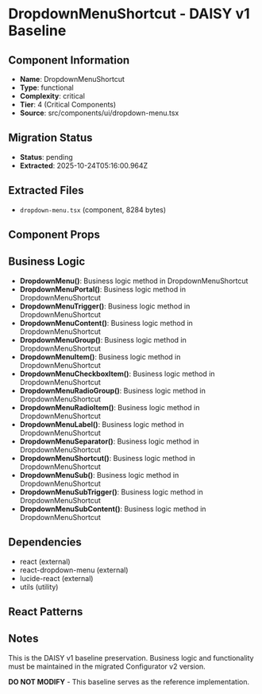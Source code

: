# DropdownMenuShortcut - DAISY v1 Baseline

## Component Information

- **Name**: DropdownMenuShortcut
- **Type**: functional
- **Complexity**: critical
- **Tier**: 4 (Critical Components)
- **Source**: src/components/ui/dropdown-menu.tsx

## Migration Status

- **Status**: pending
- **Extracted**: 2025-10-24T05:16:00.964Z

## Extracted Files

- `dropdown-menu.tsx` (component, 8284 bytes)

## Component Props



## Business Logic

- **DropdownMenu()**: Business logic method in DropdownMenuShortcut
- **DropdownMenuPortal()**: Business logic method in DropdownMenuShortcut
- **DropdownMenuTrigger()**: Business logic method in DropdownMenuShortcut
- **DropdownMenuContent()**: Business logic method in DropdownMenuShortcut
- **DropdownMenuGroup()**: Business logic method in DropdownMenuShortcut
- **DropdownMenuItem()**: Business logic method in DropdownMenuShortcut
- **DropdownMenuCheckboxItem()**: Business logic method in DropdownMenuShortcut
- **DropdownMenuRadioGroup()**: Business logic method in DropdownMenuShortcut
- **DropdownMenuRadioItem()**: Business logic method in DropdownMenuShortcut
- **DropdownMenuLabel()**: Business logic method in DropdownMenuShortcut
- **DropdownMenuSeparator()**: Business logic method in DropdownMenuShortcut
- **DropdownMenuShortcut()**: Business logic method in DropdownMenuShortcut
- **DropdownMenuSub()**: Business logic method in DropdownMenuShortcut
- **DropdownMenuSubTrigger()**: Business logic method in DropdownMenuShortcut
- **DropdownMenuSubContent()**: Business logic method in DropdownMenuShortcut

## Dependencies

- react (external)
- react-dropdown-menu (external)
- lucide-react (external)
- utils (utility)

## React Patterns



## Notes

This is the DAISY v1 baseline preservation. Business logic and functionality
must be maintained in the migrated Configurator v2 version.

**DO NOT MODIFY** - This baseline serves as the reference implementation.
